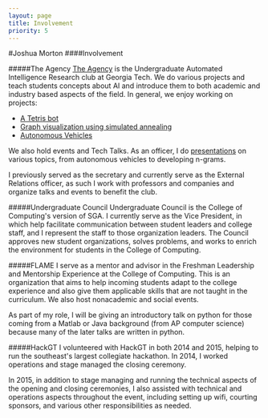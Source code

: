 ```yaml
---
layout: page
title: Involvement
priority: 5
---
```


#Joshua Morton
####Involvement

#####The Agency
[The Agency](https://github.com/gtagency) is the Undergraduate Automated Intelligence Research club at Georgia Tech. We do various projects and teach students concepts about AI and introduce them to both academic and industry based aspects of the field. In general, we enjoy working on projects:

 - [A Tetris bot](https://github.com/gtagency/tetris-python)
 - [Graph visualization using simulated annealing](https://github.com/gtagency/graph-reduction)
 - [Autonomous Vehicles](https://github.com/gtagency/buzzmobile)

We also hold events and Tech Talks. As an officer, I do [presentations](https://drive.google.com/folderview?id=0Bys9BGMJRUovS1RpWThwUUVXZnM&usp=sharing) on various topics, from autonomous vehicles to developing n-grams.

I previously served as the secretary and currently serve as the External Relations officer, as such I work with professors and companies and organize talks and events to benefit the club.

#####Undergraduate Council
Undergraduate Council is the College of Computing's version of SGA. I currently serve as the Vice President, in which help facilitate communication between student leaders and college staff, and I represent the staff to those organization leaders. The Council approves new student organizations, solves problems, and works to enrich the environment for students in the College of Computing.

#####FLAME
I serve as a mentor and advisor in the Freshman Leadership and Mentorship Experience at the College of Computing. This is an organization that aims to help incoming students adapt to the college experience and also give them applicable skills that are not taught in the curriculum. We also host nonacademic and social events. 

As part of my role, I will be giving an introductory talk on python for those coming from a Matlab or Java background (from AP computer science) because many of the later talks are written in python.

#####HackGT
I volunteered with HackGT in both 2014 and 2015, helping to run the southeast's largest collegiate hackathon. In 2014, I worked operations and stage managed the closing ceremony. 

In 2015, in addition to stage managing and running the technical aspects of the opening and closing ceremonies, I also assisted with technical and operations aspects throughout the event, including setting up wifi, courting sponsors, and various other responsibilities as needed.

